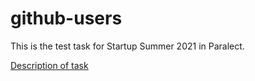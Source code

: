 # github-users

This is the test task for Startup Summer 2021 in Paralect.

[Description of task](https://startup-summer-task.paralect.com/)